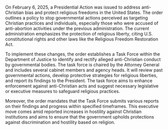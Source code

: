 On February 6, 2025, a Presidential Action was issued to address anti-Christian bias and protect religious freedoms in the United States. The order outlines a policy to stop governmental actions perceived as targeting Christian practices and individuals, especially those who were accused of anti-abortion activities under the previous administration. The current administration emphasizes the protection of religious liberty, citing U.S. constitutional rights and other laws like the Religious Freedom Restoration Act.

To implement these changes, the order establishes a Task Force within the Department of Justice to identify and rectify alleged anti-Christian conduct by governmental bodies. The task force is chaired by the Attorney General and includes several cabinet members and agency heads. It will review past governmental actions, develop protective strategies for religious liberties, and report its findings to the President. The task force aims to enhance enforcement against anti-Christian acts and suggest necessary legislative or executive measures to safeguard religious practices.

Moreover, the order mandates that the Task Force submits various reports on their findings and progress within specified timeframes. This executive move comes amid reported increases in hostility against Christian institutions and aims to ensure that the government upholds protections against discrimination and hostility based on religion.